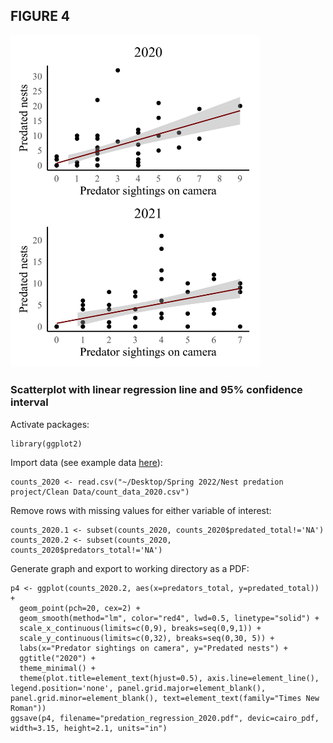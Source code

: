 ## FIGURE 4

<img src="/Graphics/Figure_4.jpg" alt="Figure 2" width="400"/>

### Scatterplot with linear regression line and 95% confidence interval

Activate packages:
```
library(ggplot2)
```
Import data (see example data [here](https://github.com/tylerdevos/terrapin_nest_predation/blob/main/Data/count_data_2020.csv)):
```
counts_2020 <- read.csv("~/Desktop/Spring 2022/Nest predation project/Clean Data/count_data_2020.csv")
```
Remove rows with missing values for either variable of interest:
```
counts_2020.1 <- subset(counts_2020, counts_2020$predated_total!='NA')
counts_2020.2 <- subset(counts_2020, counts_2020$predators_total!='NA')
```
Generate graph and export to working directory as a PDF:
```
p4 <- ggplot(counts_2020.2, aes(x=predators_total, y=predated_total)) +
  geom_point(pch=20, cex=2) +
  geom_smooth(method="lm", color="red4", lwd=0.5, linetype="solid") +
  scale_x_continuous(limits=c(0,9), breaks=seq(0,9,1)) +
  scale_y_continuous(limits=c(0,32), breaks=seq(0,30, 5)) +
  labs(x="Predator sightings on camera", y="Predated nests") +
  ggtitle("2020") +
  theme_minimal() +
  theme(plot.title=element_text(hjust=0.5), axis.line=element_line(), legend.position='none', panel.grid.major=element_blank(), panel.grid.minor=element_blank(), text=element_text(family="Times New Roman"))
ggsave(p4, filename="predation_regression_2020.pdf", devic=cairo_pdf, width=3.15, height=2.1, units="in")
```

